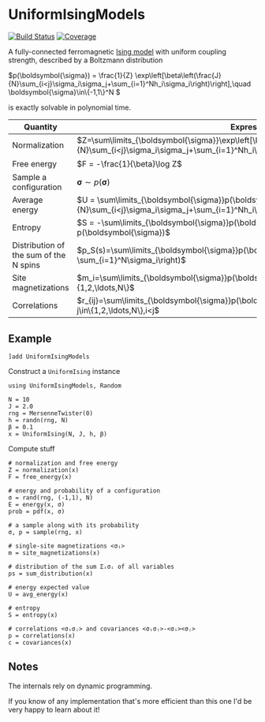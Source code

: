 # UniformIsingModels

[![Build Status](https://github.com/stecrotti/UniformIsingModels.jl/actions/workflows/CI.yml/badge.svg?branch=main)](https://github.com/stecrotti/UniformIsingModels.jl/actions/workflows/CI.yml?query=branch%3Amain)
[![Coverage](https://codecov.io/gh/stecrotti/UniformIsingModels.jl/branch/main/graph/badge.svg)](https://codecov.io/gh/stecrotti/UniformIsingModels.jl)

A fully-connected ferromagnetic [Ising model](https://en.wikipedia.org/wiki/Ising_model) with uniform coupling strength, described by a Boltzmann distribution

$p(\boldsymbol{\sigma}) = \frac{1}{Z} \exp\left[\beta\left(\frac{J}{N}\sum_{i<j}\sigma_i\sigma_j+\sum_{i=1}^Nh_i\sigma_i\right)\right],\quad \boldsymbol{\sigma}\in\\{-1,1\\}^N $

is exactly solvable in polynomial time.


| Quantity | Expression | Cost          |
| ------------- | ----------| ----------- |
| Normalization | $Z=\sum\limits_{\boldsymbol{\sigma}}\exp\left[\beta\left(\frac{J}{N}\sum_{i<j}\sigma_i\sigma_j+\sum_{i=1}^Nh_i\sigma_i\right)\right]$ | $\mathcal O (N^2)$ |
| Free energy | $F = -\frac{1}{\beta}\log Z$ | $\mathcal O (N^2)$ |
| Sample a configuration | $\boldsymbol{\sigma} \sim p(\boldsymbol{\sigma})$ | $\mathcal O (N^2)$ |
| Average energy | $U = \sum\limits_{\boldsymbol{\sigma}}p(\boldsymbol{\sigma})\left[-\left(\frac{J}{N}\sum_{i<j}\sigma_i\sigma_j+\sum_{i=1}^Nh_i\sigma_i\right)\right]$ | $\mathcal O (N^2)$ |
| Entropy | $S = -\sum\limits_{\boldsymbol{\sigma}}p(\boldsymbol{\sigma})\log p(\boldsymbol{\sigma})$ | $\mathcal O (N^2)$ |
| Distribution of the sum of the N spins | $p_S(s)=\sum\limits_{\boldsymbol{\sigma}}p(\boldsymbol{\sigma})\delta\left(s-\sum_{i=1}^N\sigma_i\right)$ | $\mathcal O (N^2)$ |
| Site magnetizations     | $m_i=\sum\limits_{\boldsymbol{\sigma}}p(\boldsymbol{\sigma})\sigma_i,\quad\forall i\in\{1,2,\ldots,N\}$ | $\mathcal O (N^3)$ |
| Correlations     | $r_{ij}=\sum\limits_{\boldsymbol{\sigma}}p(\boldsymbol{\sigma})\sigma_i\sigma_j,\quad\forall j\in\{1,2,\ldots,N\},i<j$ | $\mathcal O (N^5)$ |


## Example
```
]add UniformIsingModels
```
Construct a `UniformIsing` instance
```
using UniformIsingModels, Random

N = 10
J = 2.0
rng = MersenneTwister(0)
h = randn(rng, N)
β = 0.1
x = UniformIsing(N, J, h, β)
```
Compute stuff
```
# normalization and free energy
Z = normalization(x)
F = free_energy(x)

# energy and probability of a configuration
σ = rand(rng, (-1,1), N) 
E = energy(x, σ)
prob = pdf(x, σ)

# a sample along with its probability 
σ, p = sample(rng, x)

# single-site magnetizations <σᵢ>
m = site_magnetizations(x)

# distribution of the sum Σᵢσᵢ of all variables
ps = sum_distribution(x)

# energy expected value
U = avg_energy(x)

# entropy
S = entropy(x)

# correlations <σᵢσⱼ> and covariances <σᵢσⱼ>-<σᵢ><σⱼ>
p = correlations(x)
c = covariances(x)
```

## Notes
The internals rely on dynamic programming.

If you know of any implementation that's more efficient than this one I'd be very happy to learn about it!

